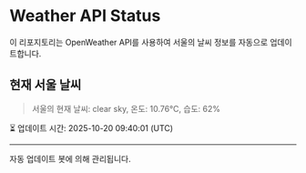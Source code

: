 
# Weather API Status

이 리포지토리는 OpenWeather API를 사용하여 서울의 날씨 정보를 자동으로 업데이트합니다.

## 현재 서울 날씨
> 서울의 현재 날씨: clear sky, 온도: 10.76°C, 습도: 62%

⏳ 업데이트 시간: 2025-10-20 09:40:01 (UTC)

---
자동 업데이트 봇에 의해 관리됩니다.
